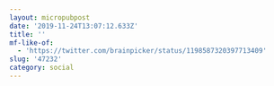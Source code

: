 ```yaml
---
layout: micropubpost
date: '2019-11-24T13:07:12.633Z'
title: ''
mf-like-of:
  - 'https://twitter.com/brainpicker/status/1198587320397713409'
slug: '47232'
category: social
---
```

